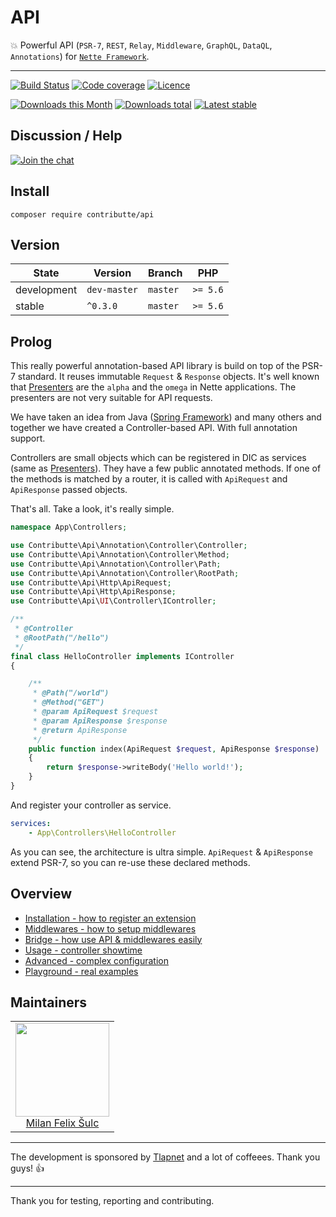 # API

:boom: Powerful API (`PSR-7`, `REST`, `Relay`, `Middleware`, `GraphQL`, `DataQL`, `Annotations`) for [`Nette Framework`](https://github.com/nette/).

-----

[![Build Status](https://img.shields.io/travis/contributte/api.svg?style=flat-square)](https://travis-ci.org/contributte/api)
[![Code coverage](https://img.shields.io/coveralls/contributte/api.svg?style=flat-square)](https://coveralls.io/r/contributte/api)
[![Licence](https://img.shields.io/packagist/l/contributte/api.svg?style=flat-square)](https://packagist.org/packages/contributte/api)

[![Downloads this Month](https://img.shields.io/packagist/dm/contributte/api.svg?style=flat-square)](https://packagist.org/packages/contributte/api)
[![Downloads total](https://img.shields.io/packagist/dt/contributte/api.svg?style=flat-square)](https://packagist.org/packages/contributte/api)
[![Latest stable](https://img.shields.io/packagist/v/contributte/api.svg?style=flat-square)](https://packagist.org/packages/contributte/api)

## Discussion / Help

[![Join the chat](https://img.shields.io/gitter/room/contributte/contributte.svg?style=flat-square)](http://bit.ly/ctteg)

## Install

```
composer require contributte/api
```

## Version

| State       | Version      | Branch   | PHP      |
|-------------|--------------|----------|----------|
| development | `dev-master` | `master` | `>= 5.6` |
| stable      | `^0.3.0`     | `master` | `>= 5.6` |

## Prolog

This really powerful annotation-based API library is build on top of the PSR-7 standard. It reuses immutable `Request` & `Response` objects. It's well known that [Presenters](https://api.nette.org/2.4/Nette.Application.UI.Presenter.html) are the `alpha` and the `omega` in Nette applications. The presenters are not very suitable for API requests.

We have taken an idea from Java ([Spring Framework](https://spring.io/guides/gs/rest-service/)) and many others and together we have created a Controller-based API. With full annotation support.

Controllers are small objects which can be registered in DIC as services (same as [Presenters](https://api.nette.org/2.4/Nette.Application.UI.Presenter.html)). They have a few public annotated methods. If one of the methods is matched by a router, it is called with `ApiRequest` and `ApiResponse` passed objects.

That's all. Take a look, it's really simple.

```php
namespace App\Controllers;

use Contributte\Api\Annotation\Controller\Controller;
use Contributte\Api\Annotation\Controller\Method;
use Contributte\Api\Annotation\Controller\Path;
use Contributte\Api\Annotation\Controller\RootPath;
use Contributte\Api\Http\ApiRequest;
use Contributte\Api\Http\ApiResponse;
use Contributte\Api\UI\Controller\IController;

/**
 * @Controller
 * @RootPath("/hello")
 */
final class HelloController implements IController
{

    /**
     * @Path("/world")
     * @Method("GET")
     * @param ApiRequest $request
     * @param ApiResponse $response
     * @return ApiResponse
     */
    public function index(ApiRequest $request, ApiResponse $response)
    {
        return $response->writeBody('Hello world!');
    }
}
```

And register your controller as service.

```yaml
services:
    - App\Controllers\HelloController
```

As you can see, the architecture is ultra simple. `ApiRequest` & `ApiResponse` extend PSR-7, so you can re-use these declared methods.

## Overview

- [Installation - how to register an extension](https://github.com/contributte/api/tree/master/.docs#installation)
- [Middlewares - how to setup middlewares](https://github.com/contributte/api/tree/master/.docs#middlewares)
- [Bridge - how use API & middlewares easily](https://github.com/contributte/api/tree/master/.docs#bridge)
- [Usage - controller showtime](https://github.com/contributte/api/tree/master/.docs#usage)
- [Advanced - complex configuration](https://github.com/contributte/api/tree/master/.docs#advanced)
- [Playground - real examples](https://github.com/contributte/api/tree/master/.docs#playground)

## Maintainers

<table>
  <tbody>
    <tr>
      <td align="center">
        <a href="https://github.com/f3l1x">
            <img width="150" height="150" src="https://avatars2.githubusercontent.com/u/538058?v=3&s=150">
        </a>
        </br>
        <a href="https://github.com/f3l1x">Milan Felix Šulc</a>
      </td>
    </tr>
  <tbody>
</table>

-----

The development is sponsored by [Tlapnet](http://www.tlapnet.cz) and a lot of coffeees. Thank you guys! :+1:

-----

Thank you for testing, reporting and contributing.
